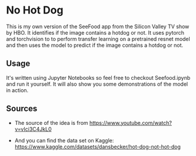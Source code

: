 # No Hot Dog

This is my own version of the SeeFood app from the Silicon Valley TV show by HBO. It identifies if the image contains a hotdog or not. It uses pytorch and torchvision to to perform transfer learning on a pretrained resnet model and then uses the model to predict if the image contains a hotdog or not.

## Usage
It's written using Jupyter Notebooks so feel free to checkout Seefood.ipynb and run it yourself. It will also show you some demonstrations of the model in action.

## Sources
- The source of the idea is from https://www.youtube.com/watch?v=vIci3C4JkL0

- And you can find the data set on Kaggle: https://www.kaggle.com/datasets/dansbecker/hot-dog-not-hot-dog